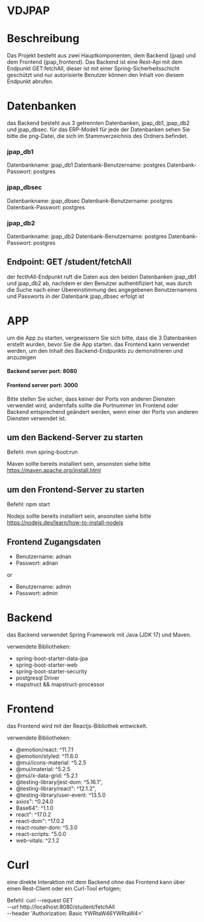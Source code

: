 # VDJPAP

# Beschreibung

Das Projekt besteht aus zwei Hauptkomponenten, dem Backend (jpap) und dem Frontend (jpap_frontend). Das Backend ist eine Rest-Api mit dem Endpunkt GET:fetchAll, dieser ist mit einer Spring-Sicherheitsschicht geschützt und nur autorisierte Benutzer können den Inhalt von diesem Endpunkt abrufen.

# Datenbanken

das Backend besteht aus 3 getrennten Datenbanken, jpap_db1, jpap_db2 und jpap_dbsec.
für das ERP-Modell für jede der Datenbanken sehen Sie bitte die png-Datei, die sich im Stammverzeichnis des Ordners befindet.

### jpap_db1
Datenbankname: jpap_db1
Datenbank-Benutzername: postgres
Datenbank-Passwort: postgres

### jpap_dbsec
Datenbankname: jpap_dbsec
Datenbank-Benutzername: postgres
Datenbank-Passwort: postgres

### jpap_db2
Datenbankname: jpap_db2
Datenbank-Benutzername: postgres
Datenbank-Passwort: postgres

## Endpoint: GET /student/fetchAll

der fecthAll-Endpunkt ruft die Daten aus den beiden Datenbanken jpap_db1 und jpap_db2 ab, nachdem er den Benutzer authentifiziert hat, was durch die Suche nach einer Übereinstimmung des angegebenen Benutzernamens und Passworts in der Datenbank jpap_dbsec erfolgt ist

# APP

um die App zu starten, vergewissern Sie sich bitte, dass die 3 Datenbanken erstellt wurden, bevor Sie die App starten.
das Frontend kann verwendet werden, um den Inhalt des Backend-Endpunkts zu demonstrieren und anzuzeigen


#### Backend server port: 8080
#### Frontend server port: 3000

Bitte stellen Sie sicher, dass keiner der Ports von anderen Diensten verwendet wird, andernfalls sollte die Portnummer im Frontend oder Backend entsprechend geändert werden, wenn einer der Ports von anderen Diensten verwendet ist.

## um den Backend-Server zu starten

Befehl: mvn spring-boot:run

Maven sollte bereits installiert sein, ansonsten siehe bitte https://maven.apache.org/install.html

## um den Frontend-Server zu starten

Befehl: npm start 

Nodejs sollte bereits installiert sein, ansonsten siehe bitte https://nodejs.dev/learn/how-to-install-nodejs

## Frontend Zugangsdaten

- Benutzername: adnan 
- Passwort: adnan

or 

- Benutzername: admin
- Passwort: admin


# Backend

das Backend verwendet Spring Framework mit Java (JDK 17) und Maven.

verwendete Bibliotheken: 

- spring-boot-starter-data-jpa
- spring-boot-starter-web
- spring-boot-starter-security
- postgresql Driver
- mapstruct && mapstruct-processor

# Frontend

das Frontend wird mit der Reactjs-Bibliothek entwickelt.

verwendete Bibliotheken: 

- @emotion/react: ^11.7.1
- @emotion/styled: ^11.6.0
- @mui/icons-material: ^5.2.5
- @mui/material: ^5.2.5
- @mui/x-data-grid: ^5.2.1
- @testing-library/jest-dom: ^5.16.1",
- @testing-library/react": ^12.1.2",
- @testing-library/user-event: ^13.5.0
- axios": ^0.24.0
- Base64": ^1.1.0
- react": ^17.0.2
- react-dom": ^17.0.2
- react-router-dom: ^5.3.0
- react-scripts: "5.0.0
- web-vitals: ^2.1.2

# Curl

eine direkte Interaktion mit dem Backend ohne das Frontend kann über einen Rest-Client oder ein Curl-Tool erfolgen;

Befehl: curl --request GET \
             --url http://localhost:8080/student/fetchAll \
             --header 'Authorization: Basic YWRtaW46YWRtaW4='

